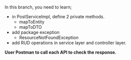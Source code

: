In this branch, you need to learn; 
* in PostServiceImpl, define 2 private methods.
   * mapToEntity
   * mapToDTO
* add package exception
  * ResourceNotFoundException
* add RUD operations in service layer and controller layer.

**User Postman to call each API to check the response.**